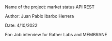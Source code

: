 Name of the project: market status API REST

Author: Juan Pablo Ibarbo Herrera

Date: 4/10/2022

For: Job interview for Rather Labs and MEMBRANE


